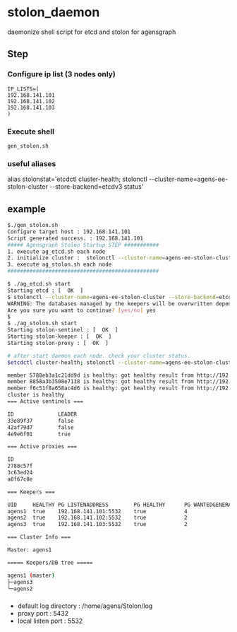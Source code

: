 # stolon_daemon
daemonize shell script for etcd and stolon for agensgraph 


## Step
### Configure ip list (3 nodes only)
```
IP_LISTS=(
192.168.141.101 
192.168.141.102
192.168.141.103
)
```
### Execute shell
```
gen_stolon.sh
```

### useful aliases
alias stolonstat='etcdctl cluster-health; stolonctl --cluster-name=agens-ee-stolon-cluster --store-backend=etcdv3 status'

## example

```bash
$./gen_stolon.sh 
Configure target host : 192.168.141.101
Script generated success. : 192.168.141.101 
##### Agensgraph Stolon Startup STEP ########### 
1. execute ag_etcd.sh each node
2. initialize cluster :  stolonctl --cluster-name=agens-ee-stolon-cluster --store-backend=etcdv3 init 
3. execute ag_stolon.sh each node
################################################

$ ./ag_etcd.sh start
Starting etcd : [  OK  ]
$ stolonctl --cluster-name=agens-ee-stolon-cluster --store-backend=etcdv3 init 
WARNING: The databases managed by the keepers will be overwritten depending on the provided cluster spec.
Are you sure you want to continue? [yes/no] yes
$ 
$ ./ag_stolon.sh start
Starting stolon-sentinel : [  OK  ]
Starting stolon-keeper : [  OK  ]
Starting stolon-proxy : [  OK  ]

# after start daemon each node. check your cluster status.
$etcdctl cluster-health; stolonctl --cluster-name=agens-ee-stolon-cluster --store-backend=etcdv3 status

member 5788eb3a1c21dd9d is healthy: got healthy result from http://192.168.141.101:2379
member 8858a3b3508e7138 is healthy: got healthy result from http://192.168.141.102:2379
member f6c51f8a658ac4d6 is healthy: got healthy result from http://192.168.141.103:2379
cluster is healthy
=== Active sentinels ===

ID              LEADER
33e89f37        false
42af79d7        false
4e9e6f01        true

=== Active proxies ===

ID
2788c57f
3c63ed24
a8f67c8e

=== Keepers ===

UID     HEALTHY PG LISTENADDRESS        PG HEALTHY      PG WANTEDGENERATION     PG CURRENTGENERATION
agens1  true    192.168.141.101:5532    true            4                       4
agens2  true    192.168.141.102:5532    true            2                       2
agens3  true    192.168.141.103:5532    true            2                       2

=== Cluster Info ===

Master: agens1

===== Keepers/DB tree =====

agens1 (master)
├─agens3
└─agens2
```
### 
* default log directory : /home/agens/Stolon/log
* proxy port : 5432
* local listen port : 5532